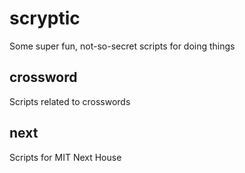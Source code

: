 # scryptic
Some super fun, not-so-secret scripts for doing things

## crossword
Scripts related to crosswords
## next
Scripts for MIT Next House
